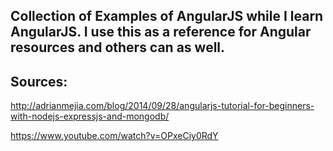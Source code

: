 
## Collection of Examples of AngularJS while I learn AngularJS. I use this as a reference for Angular resources and others can as well.

## Sources:

http://adrianmejia.com/blog/2014/09/28/angularjs-tutorial-for-beginners-with-nodejs-expressjs-and-mongodb/

https://www.youtube.com/watch?v=OPxeCiy0RdY